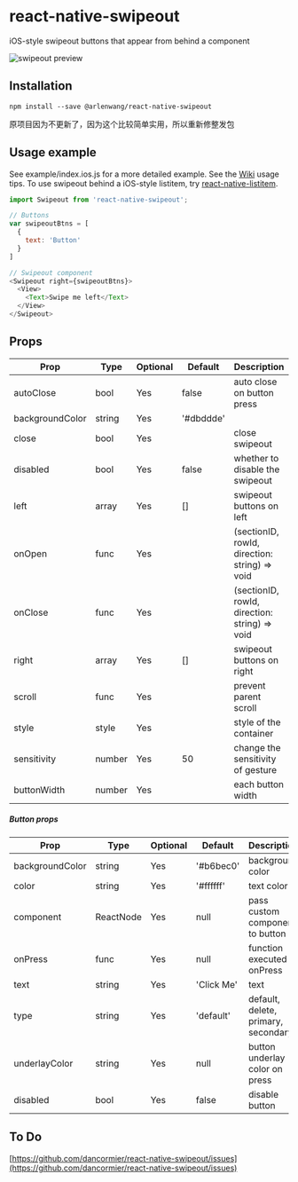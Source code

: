 # react-native-swipeout
iOS-style swipeout buttons that appear from behind a component

![swipeout preview](http://i.imgur.com/oCQLNFC.gif)

## Installation
```
npm install --save @arlenwang/react-native-swipeout
```
原项目因为不更新了，因为这个比较简单实用，所以重新修整发包
## Usage example

See example/index.ios.js for a more detailed example.
See the [Wiki](https://github.com/dancormier/react-native-swipeout/wiki) usage tips.
To use swipeout behind a iOS-style listitem, try [react-native-listitem](https://github.com/dancormier/react-native-listitem).

```js
import Swipeout from 'react-native-swipeout';

// Buttons
var swipeoutBtns = [
  {
    text: 'Button'
  }
]

// Swipeout component
<Swipeout right={swipeoutBtns}>
  <View>
    <Text>Swipe me left</Text>
  </View>
</Swipeout>

```

## Props

Prop            | Type   | Optional | Default   | Description
--------------- | ------ | -------- | --------- | -----------
autoClose       | bool   | Yes      | false     | auto close on button press
backgroundColor | string | Yes      | '#dbddde' |
close           | bool   | Yes      |           | close swipeout
disabled        | bool   | Yes      |  false    | whether to disable the swipeout  
left            | array  | Yes      | []        | swipeout buttons on left
onOpen          | func   | Yes      |           | (sectionID, rowId, direction: string) => void
onClose          | func   | Yes      |           | (sectionID, rowId, direction: string) => void
right           | array  | Yes      | []        | swipeout buttons on right
scroll          | func   | Yes      |           | prevent parent scroll
style           | style  | Yes      |           | style of the container
sensitivity     | number | Yes      | 50         | change the sensitivity of gesture
buttonWidth     | number | Yes      |            | each button width

##### Button props

Prop            | Type   | Optional | Default   | Description
--------------- | ------ | -------- | --------- | -----------
backgroundColor | string | Yes      | '#b6bec0' | background color
color           | string | Yes      | '#ffffff' | text color
component       | ReactNode | Yes      | null      | pass custom component to button
onPress         | func   | Yes      | null      | function executed onPress
text            | string | Yes      | 'Click Me'| text
type            | string | Yes      | 'default' | default, delete, primary, secondary
underlayColor   | string | Yes      | null      | button underlay color on press
disabled        | bool   | Yes      | false     | disable button

## To Do

[https://github.com/dancormier/react-native-swipeout/issues](https://github.com/dancormier/react-native-swipeout/issues)
